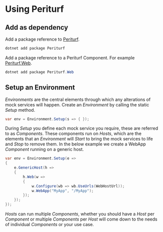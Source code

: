 # Using Periturf

## Add as dependency

Add a package reference to [Periturf](https://www.nuget.org/packages/Periturf).

```powershell
dotnet add package Periturf
```

Add a package reference to a Periturf Component. For example [Periturf.Web](https://www.nuget.org/packages/Periturf.Web).

```powershell
dotnet add package Periturf.Web
```

## Setup an Environment

*Environments* are the central elements through which any alterations of mock services will happen. Create an *Environment* by calling the static *Setup* method.

```csharp
var env = Environment.Setup(s => { });
```

During *Setup* you define each mock service you require, these are referred to as *Components*. These components run on *Hosts*, which are the elements that an *Environment* will *Start* to bring the mock services to life and *Stop* to remove them. In the below example we create a WebApp *Component* running on a generic host.

```csharp
var env = Environment.Setup(e =>
{
    e.GenericHost(h =>
    {
        h.Web(w =>
        {
            w.Configure(wb => wb.UseUrls(WebHostUrl));
            w.WebApp("MyApp", "/MyApp");
        });
    });
});
```

*Hosts* can run multiple *Components*, whether you should have a *Host* per *Component* or multiple *Components* per *Host* will come down to the needs of individual *Components* or your use case.
